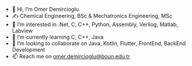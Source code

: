 - 👋 Hi, I’m Omer Demircioglu
- ✍ Chemical Engineering, BSc & Mechatronics Engineering, MSc
- 👀 I’m interested in .Net, C, C++, Python, Assembly, Verilog, Matlab, Labview
- 🌱 I’m currently learning C, C++, Java
- 💞️ I’m looking to collaborate on Java, Kotlin, Flutter, FrontEnd, BackEnd Development
- 📫 Reach me on omer.demircioglu@boun.edu.tr

<!---
omerdemircioglu/omerdemircioglu is a ✨ special ✨ repository because its `README.md` (this file) appears on your GitHub profile.
You can click the Preview link to take a look at your changes.
--->
